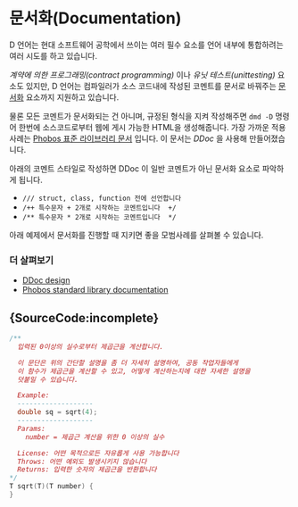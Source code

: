 # 문서화(Documentation)

D 언어는 현대 소프트웨어 공학에서 쓰이는 여러 필수 요소를 언어 내부에 통합하려는 여러 시도를 하고 있습니다.

*계약에 의한 프로그래밍(contract programming)* 이나 *유닛 테스트(unittesting)* 요소도 있지만, D 언어는 컴파일러가 소스 코드내에 작성된 코멘트를 문서로 바꿔주는 [문서화](https://dlang.org/phobos/std_variant.html) 요소까지 지원하고 있습니다.

물론 모든 코멘트가 문서화되는 건 아니며, 규정된 형식을 지켜 작성해주면 `dmd -D` 명령어 한번에 소스코드로부터 웹에 게시 가능한 HTML을 생성해줍니다. 가장 가까운 적용 사례는 [Phobos 표준 라이브러리 문서](https://dlang.org/phobos) 입니다. 이 문서는 *DDoc* 을 사용해 만들어졌습니다.

아래의 코멘트 스타일로 작성하면 DDoc 이 일반 코멘트가 아닌 문서화 요소로 파악하게 됩니다.

* `/// struct, class, function 전에 선언합니다`
* `/++ 특수문자 + 2개로 시작하는 코멘트입니다  +/`
* `/** 특수문자 * 2개로 시작하는 코멘트입니다  */`

아래 예제에서 문서화를 진행할 때 지키면 좋을 모범사례를 살펴볼 수 있습니다.

### 더 살펴보기

- [DDoc design](https://dlang.org/spec/ddoc.html)
- [Phobos standard library documentation](https://dlang.org/phobos)

## {SourceCode:incomplete}

```d
/**
  입력된 0이상의 실수로부터 제곱근을 계산합니다.

  이 문단은 위의 간단할 설명을 좀 더 자세히 설명하여, 공동 작업자들에게
  이 함수가 제곱근을 계산할 수 있고, 어떻게 계산하는지에 대한 자세한 설명을
  덧붙일 수 있습니다.

  Example:
  -------------------
  double sq = sqrt(4);
  -------------------
  Params:
    number = 제곱근 계산을 위한 0 이상의 실수

  License: 어떤 목적으로든 자유롭게 사용 가능합니다
  Throws: 어떤 예외도 발생시키지 않습니다
  Returns: 입력한 숫자의 제곱근을 반환합니다
*/
T sqrt(T)(T number) {
}
```

